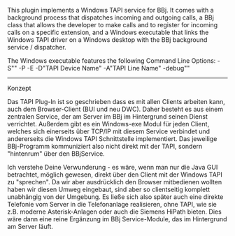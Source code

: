 This plugin implements a Windows TAPI service for BBj. It comes with a background process that dispatches incoming and outgoing calls, a BBj class that allows the developer to make calls and to register for incoming calls on a specific extension, and a Windows executable that links the Windows TAPI driver on a Windows desktop with the BBj background service / dispatcher.


The Windows executable features the following Command Line Options:
-S"<server>" 
-P<port> 
-E<extension> 
-D"TAPI Device Name" 
-A"TAPI Line Name" 
-debug"<debugfilename>"

  
********
  
Konzept

  
Das TAPI Plug-In ist so geschrieben dass es mit allen Clients arbeiten kann, auch dem Browser-Client (BUI und neu DWC). Daher besteht es aus einem zentralen Service, der am Server im BBj im Hintergrund seinen Dienst verrichtet. Außerdem gibt es ein Windows-exe Modul für jeden Client, welches sich einerseits über TCP/IP mit diesem Service verbindet und andererseits die Windows TAPI Schnittstelle implementiert. Das jeweilige BBj-Programm kommuniziert also nicht direkt mit der TAPI, sondern "hintenrum" über den BBjService.

Ich verstehe Deine Verwunderung - es wäre, wenn man nur die Java GUI betrachtet, möglich gewesen, direkt über den Client mit der Windows TAPI zu "sprechen". Da wir aber ausdrücklich den Browser mitbedienen wollten haben wir diesen Umweg eingebaut, sind aber so clientseitig komplett unabhängig von der Umgebung. Es ließe sich also später auch eine direkte Telefonie vom Server in die Telefonanlage realisieren, ohne TAPI, wie sie z.B. moderne Asterisk-Anlagen oder auch die Siemens HiPath bieten. Dies wäre dann eine reine Ergänzung im BBj Service-Module, das im Hintergrund am Server läuft.
  
